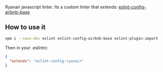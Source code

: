 Ryanair javascript linter.
Its a custom linter that extends:
[eslint-config-airbnb-base](https://github.com/airbnb/javascript/tree/master/packages/eslint-config-airbnb-base)

## How to use it

```bash
npm i --save-dev eslint eslint-config-airbnb-base eslint-plugin-import eslint-config-ryanair
```

Then in your .eslintrc
```json
{
  "extends": "eslint-config-ryanair"
}
```
